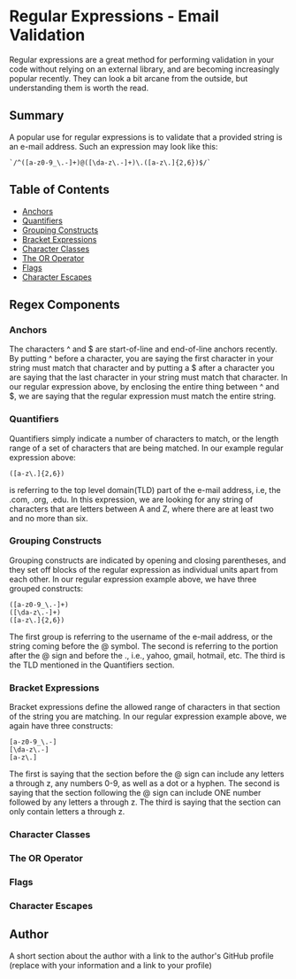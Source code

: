 # Regular Expressions - Email Validation

Regular expressions are a great method for performing validation in your code without relying on an external library, and are becoming increasingly popular recently. They can look a bit arcane from the outside, but understanding them is worth the read.

## Summary

A popular use for regular expressions is to validate that a provided string is an e-mail address. Such an expression may look like this: 

```
`/^([a-z0-9_\.-]+)@([\da-z\.-]+)\.([a-z\.]{2,6})$/`
```

## Table of Contents

- [Anchors](#anchors)
- [Quantifiers](#quantifiers)
- [Grouping Constructs](#grouping-constructs)
- [Bracket Expressions](#bracket-expressions)
- [Character Classes](#character-classes)
- [The OR Operator](#the-or-operator)
- [Flags](#flags)
- [Character Escapes](#character-escapes)

## Regex Components

### Anchors

The characters ^ and $ are start-of-line and end-of-line anchors recently. By putting ^ before a character, you are saying the first character in your string must match that character and by putting a $ after a character you are saying that the last character in your string must match that character. In our regular expression above, by enclosing the entire thing between ^ and $, we are saying that the regular expression must match the entire string.

### Quantifiers

Quantifiers simply indicate a number of characters to match, or the length range of a set of characters that are being matched. In our example regular expression above:

```
([a-z\.]{2,6})
```

is referring to the top level domain(TLD) part of the e-mail address, i.e, the .com, .org, .edu. In this expression, we are looking for any string of characters that are letters between A and Z, where there are at least two and no more than six.

### Grouping Constructs

Grouping constructs are indicated by opening and closing parentheses, and they set off blocks of the regular expression as individual units apart from each other. In our regular expression example above, we have three grouped constructs:

```
([a-z0-9_\.-]+)
([\da-z\.-]+)
([a-z\.]{2,6})
```

The first group is referring to the username of the e-mail address, or the string coming before the @ symbol. The second is referring to the portion after the @ sign and before the ., i.e., yahoo, gmail, hotmail, etc. The third is the TLD mentioned in the Quantifiers section.

### Bracket Expressions

Bracket expressions define the allowed range of characters in that section of the string you are matching. In our regular expression example above, we again have three constructs:

 ```
 [a-z0-9_\.-]
 [\da-z\.-]
 [a-z\.]
 ```
 The first is saying that the section before the @ sign can include any letters a through z, any numbers 0-9, as well as a dot or a hyphen. The second is saying that the section following the @ sign can include ONE number followed by any letters a through z. The third is saying that the section can only contain letters a through z. 

### Character Classes

### The OR Operator

### Flags

### Character Escapes

## Author

A short section about the author with a link to the author's GitHub profile (replace with your information and a link to your profile)
